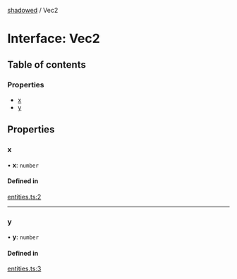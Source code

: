 [shadowed](../README.md) / Vec2

# Interface: Vec2

## Table of contents

### Properties

- [x](vec2.md#x)
- [y](vec2.md#y)

## Properties

### x

• **x**: `number`

#### Defined in

[entities.ts:2](https://github.com/MD4/shadowed/blob/95331da/src/entities.ts#L2)

___

### y

• **y**: `number`

#### Defined in

[entities.ts:3](https://github.com/MD4/shadowed/blob/95331da/src/entities.ts#L3)
